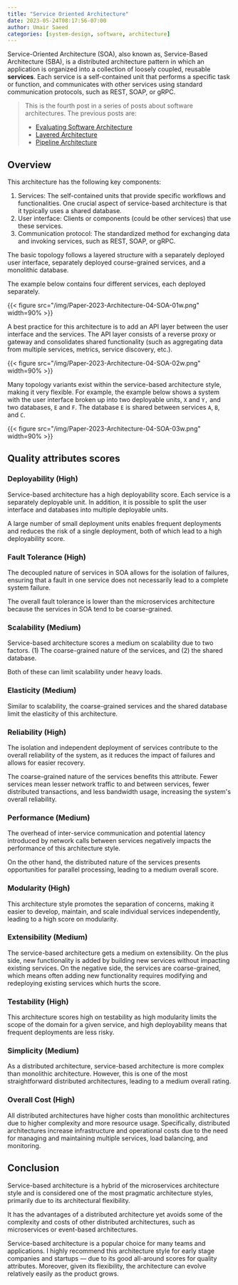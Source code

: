 ```yaml
---
title: "Service Oriented Architecture"
date: 2023-05-24T08:17:56-07:00
author: Umair Saeed
categories: [system-design, software, architecture]
---
```


Service-Oriented Architecture (SOA), also known as, Service-Based Architecture (SBA), is a distributed architecture pattern in which an application is organized into a collection of loosely coupled, reusable **services**. Each service is a self-contained unit that performs a specific task or function, and communicates with other services using standard communication protocols, such as REST, SOAP, or gRPC.

<!--more-->


> This is the fourth post in a series of posts about software architectures. The previous posts are:
>
> - [Evaluating Software Architecture](https://umairsaeed.com/evaluating-software-architecture/)
> - [Layered Architecture](https://umairsaeed.com/layered-architecture/)
> - [Pipeline Architecture](https://umairsaeed.com/pipeline-architecture/)
>



## Overview

This architecture has the following key components:

1. Services: The self-contained units that provide specific workflows and functionalities. One crucial aspect of service-based architecture is that it typically uses a shared database.
2. User interface: Clients or components (could be other services) that use these services.
3. Communication protocol: The standardized method for exchanging data and invoking services, such as REST, SOAP, or gRPC.

The basic topology follows a layered structure with a separately deployed user interface, separately deployed course-grained services, and a monolithic database.

The example below contains four different services, each deployed separately.

{{< figure src="/img/Paper-2023-Architecture-04-SOA-01w.png" width=90% >}}

A best practice for this architecture is to add an API layer between the user interface and the services. The API layer consists of a reverse proxy or gateway and consolidates shared functionality (such as aggregating data from multiple services, metrics, service discovery, etc.).

{{< figure src="/img/Paper-2023-Architecture-04-SOA-02w.png" width=90% >}}

Many topology variants exist within the service-based architecture style, making it very flexible. For example, the example below shows a system with the user interface broken up into two deployable units, `X` and `Y,` and two databases, `E` and `F`. The database `E` is shared between services `A`, `B`, and `C`.


{{< figure src="/img/Paper-2023-Architecture-04-SOA-03w.png" width=90% >}}


## Quality attributes scores

### Deployability (High)
Service-based architecture has a high deployability score. Each service is a separately deployable unit. In addition, it is possible to split the user interface and databases into multiple deployable units.

A large number of small deployment units enables frequent deployments and reduces the risk of a single deployment, both of which lead to a high deployability score.

### Fault Tolerance (High)
The decoupled nature of services in SOA allows for the isolation of failures, ensuring that a fault in one service does not necessarily lead to a complete system failure.

The overall fault tolerance is lower than the microservices architecture because the services in SOA tend to be coarse-grained.

### Scalability (Medium)
Service-based architecture scores a medium on scalability due to two factors. (1) The coarse-grained nature of the services, and (2) the shared database.

Both of these can limit scalability under heavy loads.

### Elasticity (Medium)
Similar to scalability, the coarse-grained services and the shared database limit the elasticity of this architecture.

### Reliability (High)
The isolation and independent deployment of services contribute to the overall reliability of the system, as it reduces the impact of failures and allows for easier recovery.

The coarse-grained nature of the services benefits this attribute. Fewer services mean lesser network traffic to and between services, fewer distributed transactions, and less bandwidth usage, increasing the system's overall reliability.

### Performance (Medium)
The overhead of inter-service communication and potential latency introduced by network calls between services negatively impacts the performance of this architecture style.

On the other hand, the distributed nature of the services presents opportunities for parallel processing, leading to a medium overall score.

### Modularity (High)
This architecture style promotes the separation of concerns, making it easier to develop, maintain, and scale individual services independently, leading to a high score on modularity.

### Extensibility (Medium)
The service-based architecture gets a medium on extensibility. On the plus side, new functionality is added by building new services without impacting existing services. On the negative side, the services are coarse-grained, which means often adding new functionality requires modifying and redeploying existing services which hurts the score.

### Testability (High)
This architecture scores high on testability as high modularity limits the scope of the domain for a given service, and high deployability means that frequent deployments are less risky.

### Simplicity (Medium)
As a distributed architecture, service-based architecture is more complex than monolithic architecture. However, this is one of the most straightforward distributed architectures, leading to a medium overall rating.

### Overall Cost (High)
All distributed architectures have higher costs than monolithic architectures due to higher complexity and more resource usage. Specifically, distributed architectures increase infrastructure and operational costs due to the need for managing and maintaining multiple services, load balancing, and monitoring.

## Conclusion
Service-based architecture is a hybrid of the microservices architecture style and is considered one of the most pragmatic architecture styles, primarily due to its architectural flexibility.

It has the advantages of a distributed architecture yet avoids some of the complexity and costs of other distributed architectures, such as microservices or event-based architectures.

Service-based architecture is a popular choice for many teams and applications. I highly recommend this architecture style for early stage companies and startups — due to its good all-around scores for quality attributes. Moreover, given its flexibility, the architecture can evolve relatively easily as the product grows.
